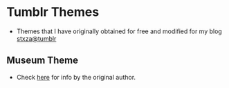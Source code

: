 Tumblr Themes
=============

* Themes that I have originally obtained for free and modified for my blog [stxza@tumblr](http://stxza.tumblr.com) 


Museum Theme
-------------
* Check [here](http://museumtheme.tumblr.com/post/26877552/museum-installation-use) for info by the original author.